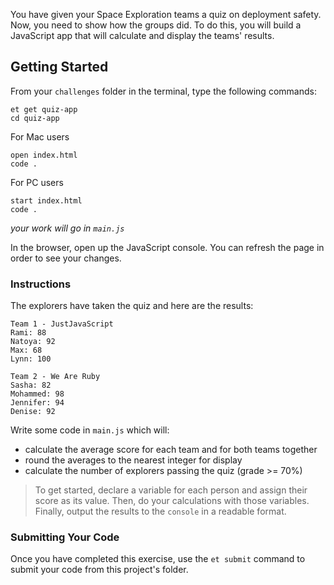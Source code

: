 You have given your Space Exploration teams a quiz on deployment safety. Now, you need to show how the groups did. To do this, you will build a JavaScript app that will calculate and display the teams' results.

## Getting Started

From your `challenges` folder in the terminal, type the following commands:

```no-highlight
et get quiz-app
cd quiz-app
```

For Mac users

```no-highlight
open index.html
code .
```

For PC users

```no-highlight
start index.html
code .
```

_your work will go in `main.js`_

In the browser, open up the JavaScript console. You can refresh the page in order to see your changes.

### Instructions

The explorers have taken the quiz and here are the results:

```no-highlight
Team 1 - JustJavaScript
Rami: 88
Natoya: 92
Max: 68
Lynn: 100

Team 2 - We Are Ruby
Sasha: 82
Mohammed: 98
Jennifer: 94
Denise: 92
```

Write some code in `main.js` which will:

- calculate the average score for each team and for both teams together
- round the averages to the nearest integer for display
- calculate the number of explorers passing the quiz (grade >= 70%)

> To get started, declare a variable for each person and assign their score as its value. Then, do your calculations with those variables. Finally, output the results to the `console` in a readable format.

### Submitting Your Code

Once you have completed this exercise, use the `et submit` command to submit your code from this project's folder.
